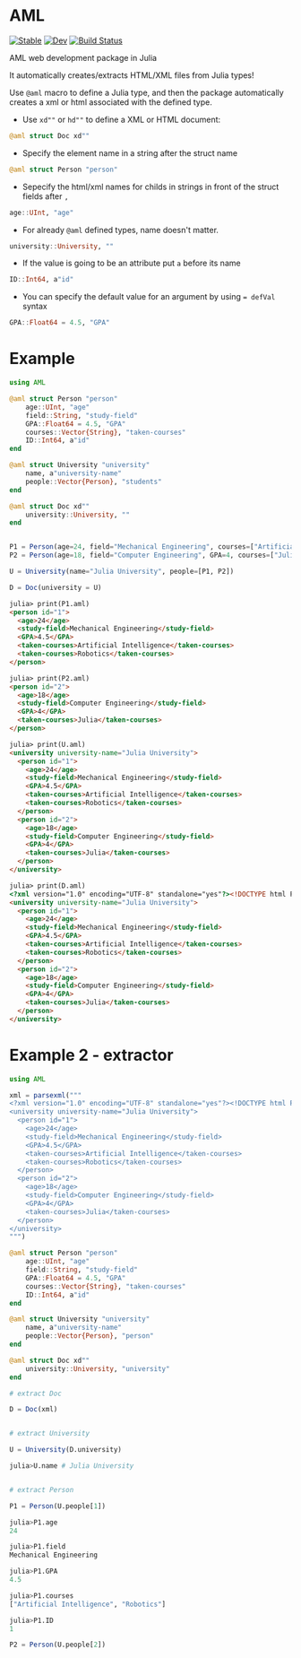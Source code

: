 # AML

[![Stable](https://img.shields.io/badge/docs-stable-blue.svg)](https://aminya.github.io/AML/stable)
[![Dev](https://img.shields.io/badge/docs-dev-blue.svg)](https://aminya.github.io/AML/dev)
[![Build Status](https://travis-ci.com/aminya/AML.svg?branch=master)](https://travis-ci.com/aminya/AML)

AML web development package in Julia

It automatically creates/extracts HTML/XML files from Julia types!

Use `@aml` macro to define a Julia type, and then the package automatically creates a xml or html associated with the defined type.


* Use `xd""` or `hd""` to define a XML or HTML document:
```julia
@aml struct Doc xd""
```
* Specify the element name in a string after the struct name
```julia
@aml struct Person "person"
```
* Sepecify the html/xml names for childs in strings in front of the struct fields after `,`
```julia
age::UInt, "age"
```
* For already `@aml` defined types, name doesn't matter.
```julia
university::University, ""
```
* If the value is going to be an attribute put `a` before its name
```julia
ID::Int64, a"id"
```
* You can specify the default value for an argument by using `= defVal` syntax
```julia
GPA::Float64 = 4.5, "GPA"
```

# Example
```julia
using AML

@aml struct Person "person"
    age::UInt, "age"
    field::String, "study-field"
    GPA::Float64 = 4.5, "GPA"
    courses::Vector{String}, "taken-courses"
    ID::Int64, a"id"
end

@aml struct University "university"
    name, a"university-name"
    people::Vector{Person}, "students"
end

@aml struct Doc xd""
    university::University, ""
end


P1 = Person(age=24, field="Mechanical Engineering", courses=["Artificial Intelligence", "Robotics"], ID = 1)
P2 = Person(age=18, field="Computer Engineering", GPA=4, courses=["Julia"], ID = 2)

U = University(name="Julia University", people=[P1, P2])

D = Doc(university = U)
```

```html
julia> print(P1.aml)
<person id="1">
  <age>24</age>
  <study-field>Mechanical Engineering</study-field>
  <GPA>4.5</GPA>
  <taken-courses>Artificial Intelligence</taken-courses>
  <taken-courses>Robotics</taken-courses>
</person>

julia> print(P2.aml)
<person id="2">
  <age>18</age>
  <study-field>Computer Engineering</study-field>
  <GPA>4</GPA>
  <taken-courses>Julia</taken-courses>
</person>

julia> print(U.aml)
<university university-name="Julia University">
  <person id="1">
    <age>24</age>
    <study-field>Mechanical Engineering</study-field>
    <GPA>4.5</GPA>
    <taken-courses>Artificial Intelligence</taken-courses>
    <taken-courses>Robotics</taken-courses>
  </person>
  <person id="2">
    <age>18</age>
    <study-field>Computer Engineering</study-field>
    <GPA>4</GPA>
    <taken-courses>Julia</taken-courses>
  </person>
</university>

julia> print(D.aml)
<?xml version="1.0" encoding="UTF-8" standalone="yes"?><!DOCTYPE html PUBLIC "-//W3C//DTD HTML 4.0 Transitional//EN" "http://www.w3.org/TR/REC-html40/loose.dtd">
<university university-name="Julia University">
  <person id="1">
    <age>24</age>
    <study-field>Mechanical Engineering</study-field>
    <GPA>4.5</GPA>
    <taken-courses>Artificial Intelligence</taken-courses>
    <taken-courses>Robotics</taken-courses>
  </person>
  <person id="2">
    <age>18</age>
    <study-field>Computer Engineering</study-field>
    <GPA>4</GPA>
    <taken-courses>Julia</taken-courses>
  </person>
</university>

```

# Example 2 - extractor
```julia
using AML

xml = parsexml("""
<?xml version="1.0" encoding="UTF-8" standalone="yes"?><!DOCTYPE html PUBLIC "-//W3C//DTD HTML 4.0 Transitional//EN" "http://www.w3.org/TR/REC-html40/loose.dtd">
<university university-name="Julia University">
  <person id="1">
    <age>24</age>
    <study-field>Mechanical Engineering</study-field>
    <GPA>4.5</GPA>
    <taken-courses>Artificial Intelligence</taken-courses>
    <taken-courses>Robotics</taken-courses>
  </person>
  <person id="2">
    <age>18</age>
    <study-field>Computer Engineering</study-field>
    <GPA>4</GPA>
    <taken-courses>Julia</taken-courses>
  </person>
</university>
""")

@aml struct Person "person"
    age::UInt, "age"
    field::String, "study-field"
    GPA::Float64 = 4.5, "GPA"
    courses::Vector{String}, "taken-courses"
    ID::Int64, a"id"
end

@aml struct University "university"
    name, a"university-name"
    people::Vector{Person}, "person"
end

@aml struct Doc xd""
    university::University, "university"
end

# extract Doc

D = Doc(xml)


# extract University

U = University(D.university)

julia>U.name # Julia University


# extract Person

P1 = Person(U.people[1])

julia>P1.age
24

julia>P1.field
Mechanical Engineering

julia>P1.GPA
4.5

julia>P1.courses
["Artificial Intelligence", "Robotics"]

julia>P1.ID
1

P2 = Person(U.people[2])

```
